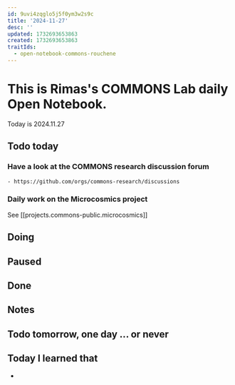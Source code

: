 ```yaml
---
id: 9uvi4zqglo5j5f0ym3w2s9c
title: '2024-11-27'
desc: ''
updated: 1732693653863
created: 1732693653863
traitIds:
  - open-notebook-commons-rouchene
---
```




# This is Rimas's COMMONS Lab daily Open Notebook.

Today is 2024.11.27

## Todo today

### Have a look at the COMMONS research discussion forum
    - https://github.com/orgs/commons-research/discussions

### Daily work on the Microcosmics project

See [[projects.commons-public.microcosmics]]


###
###

## Doing

## Paused

## Done

## Notes

## Todo tomorrow, one day ... or never 


###
###


## Today I learned that

- 
